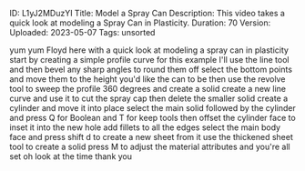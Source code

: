 ID: L1yJ2MDuzYI
Title: Model a Spray Can
Description: This video takes a quick look at modeling a Spray Can in Plasticity.
Duration: 70
Version: 
Uploaded: 2023-05-07
Tags: unsorted

yum yum Floyd here with a quick look at
modeling a spray can in plasticity start
by creating a simple profile curve for
this example I'll use the line tool
and then bevel any sharp angles to round
them off
select the bottom points and move them
to the height you'd like the can to be
then use the revolve tool to sweep the
profile 360 degrees and create a solid
create a new line curve and use it to
cut the spray cap then delete the
smaller solid create a cylinder and move
it into place
select the main solid
followed by the cylinder and press Q for
Boolean and T for keep tools
then offset the cylinder face to inset
it into the new hole add fillets to all
the edges
select the main body face and press
shift d to create a new sheet from it
use the thickened sheet tool to create a
solid press M to adjust the material
attributes and you're all set
oh look at the time
thank you
